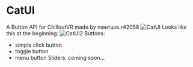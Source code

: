 # CatUI
A Button API for ChilloutVR made by пıɢнтшσʟғ#2058
![CatUI](https://user-images.githubusercontent.com/89876523/189545014-30e53fef-913a-4f7b-9894-153d1712f2e9.jpg)
Looks like this at the beginning:
![CatUI2](https://user-images.githubusercontent.com/89876523/189545130-e8a429a6-f380-4f48-b040-2bda137f96ad.jpg)
Buttons:
- simple click button
- toggle button
- menu button
Sliders:
coming soon...
